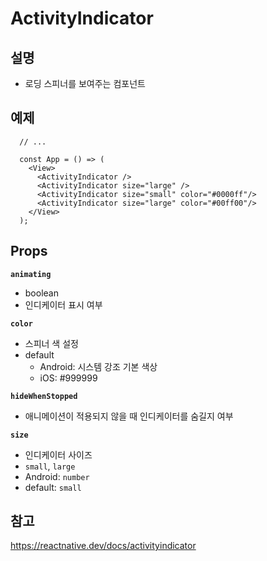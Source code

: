 # ActivityIndicator

## 설명

- 로딩 스피너를 보여주는 컴포넌트

## 예제

```
  // ...

  const App = () => (
    <View>
      <ActivityIndicator />
      <ActivityIndicator size="large" />
      <ActivityIndicator size="small" color="#0000ff"/>
      <ActivityIndicator size="large" color="#00ff00"/>
    </View>
  );
```

## Props

**`animating`**

- boolean
- 인디케이터 표시 여부

**`color`**

- 스피너 색 설정
- default
  - Android: 시스템 강조 기본 색상
  - iOS: #999999

**`hideWhenStopped`**

- 애니메이션이 적용되지 않을 때 인디케이터를 숨길지 여부

**`size`**

- 인디케이터 사이즈
- `small`, `large`
- Android: `number`
- default: `small`

## 참고

https://reactnative.dev/docs/activityindicator
